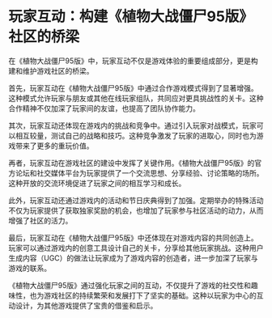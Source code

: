 # 玩家互动：构建《植物大战僵尸95版》社区的桥梁

在《植物大战僵尸95版》中，玩家互动不仅是游戏体验的重要组成部分，更是构建和维护游戏社区的桥梁。

首先，玩家互动在《植物大战僵尸95版》中通过合作游戏模式得到了显著增强。这种模式允许玩家与朋友或其他在线玩家组队，共同应对更具挑战性的关卡。这种合作精神不仅加深了玩家间的友谊，也提高了团队协作能力。

其次，玩家互动还体现在游戏内的挑战和竞争中。通过引入玩家对战模式，玩家可以相互较量，测试自己的战略和技巧。这种竞争激发了玩家的进取心，同时也为游戏带来了更多的重玩价值。

再者，玩家互动在游戏社区的建设中发挥了关键作用。《植物大战僵尸95版》的官方论坛和社交媒体平台为玩家提供了一个交流思想、分享经验、讨论策略的场所。这种开放的交流环境促进了玩家之间的相互学习和成长。

此外，玩家互动还通过游戏内的活动和节日庆典得到了加强。定期举办的特殊活动不仅为玩家提供了获取独家奖励的机会，也增加了玩家参与社区活动的动力，从而增强了社区的活力。

最后，玩家互动在《植物大战僵尸95版》中还体现在对游戏内容的共同创造上。玩家可以通过游戏内的创意工具设计自己的关卡，分享给其他玩家挑战。这种用户生成内容（UGC）的做法让玩家成为了游戏内容的创造者，进一步加深了玩家与游戏的联系。

《植物大战僵尸95版》通过强化玩家之间的互动，不仅提升了游戏的社交性和趣味性，也为游戏社区的持续繁荣和发展打下了坚实的基础。这种以玩家为中心的互动设计，为其他游戏提供了宝贵的借鉴和启示。